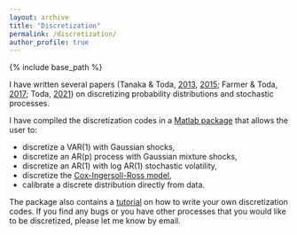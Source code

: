 ```yaml
---
layout: archive
title: "Discretization"
permalink: /discretization/
author_profile: true
---
```


{% include base_path %}

I have written several papers (Tanaka & Toda, [2013](http://doi.org/10.1016/j.econlet.2012.12.020), [2015](http://doi.org/10.1137/140971269); Farmer & Toda, [2017](https://doi.org/10.3982/QE737); Toda, [2021](https://doi.org/10.1007/s10614-020-10012-6)) on discretizing probability distributions and stochastic processes.

I have compiled the discretization codes in a [Matlab package](https://github.com/alexisakira/discretization) that allows the user to:
- discretize a VAR(1) with Gaussian shocks,
- discretize an AR(p) process with Gaussian mixture shocks,
- discretize an AR(1) with log AR(1) stochastic volatility,
- discretize the [Cox-Ingersoll-Ross model](https://en.wikipedia.org/wiki/Cox%E2%80%93Ingersoll%E2%80%93Ross_model),
- calibrate a discrete distribution directly from data.

The package also contains a [tutorial](https://github.com/alexisakira/discretization/blob/master/discretization.pdf) on how to write your own discretization codes. If you find any bugs or you have other processes that you would like to be discretized, please let me know by email. 
